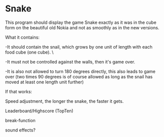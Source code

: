 # Snake
This program should display the game Snake exactly as it was in the cube form on the beautiful old Nokia 
and not as smoothly as in the new versions.



What it contains:

-It should contain the snail, which grows by one unit of length with each food cube (one cube). \\

-It must not be controlled against the walls, then it's game over. 

-It is also not allowed to turn 180 degrees directly, this also leads to game over (two times 90 degrees is of course 
allowed as long as the snail has moved at least one length unit further)



If that works:

Speed adjustment, the longer the snake, the faster it gets.

Leaderboard/Highscore (TopTen)

break-function

sound effects? 